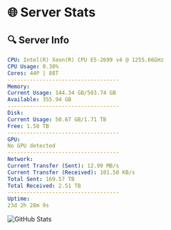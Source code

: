 # 🌐 Server Stats
## 🔍 Server Info
```yaml
CPU: Intel(R) Xeon(R) CPU E5-2699 v4 @ 1255.66GHz
CPU Usage: 0.30%
Cores: 44P | 88T
-----------------------------------
Memory:
Current Usage: 144.34 GB/503.74 GB
Available: 355.94 GB
-----------------------------------
Disk:
Current Usage: 50.67 GB/1.71 TB
Free: 1.58 TB
-----------------------------------
GPU:
No GPU detected
-----------------------------------
Network:
Current Transfer (Sent): 12.99 MB/s
Current Transfer (Received): 101.50 KB/s
Total Sent: 169.57 TB
Total Received: 2.51 TB
-----------------------------------
Uptime:
23d 2h 28m 9s
```
![GitHub Stats](https://img.shields.io/badge/Updated-2025-03-03_01:11:27-blue)